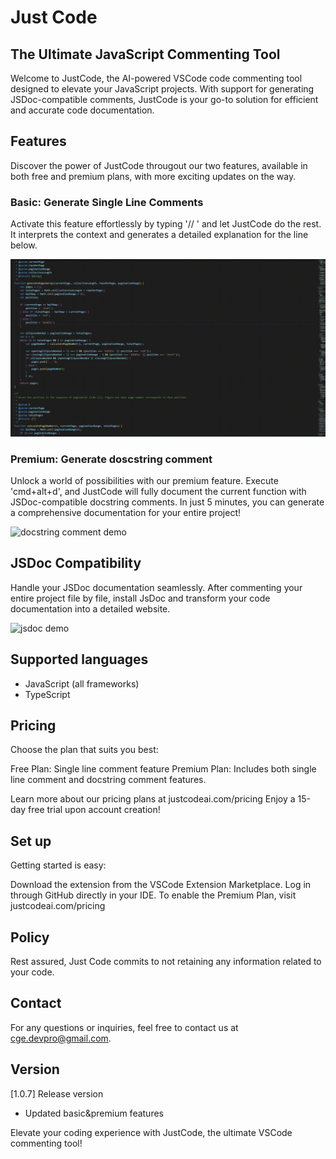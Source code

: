 # Just Code
## The Ultimate JavaScript Commenting Tool
Welcome to JustCode, the AI-powered VSCode code commenting tool designed to elevate your JavaScript projects. With support for generating JSDoc-compatible comments, JustCode is your go-to solution for efficient and accurate code documentation.

## Features
Discover the power of JustCode througout our two features, available in both free and premium plans, with more exciting updates on the way.

### Basic: Generate Single Line Comments
Activate this feature effortlessly by typing '// ' and let JustCode do the rest. It interprets the context and generates a detailed explanation for the line below.

![single line comment demo](https://raw.githubusercontent.com/ClementGeyer/Just-Code/c229eabd1e26b095983118fc86d849f01ce635b4/media/single_line_demo.gif)

### Premium: Generate doscstring comment
Unlock a world of possibilities with our premium feature. Execute 'cmd+alt+d', and JustCode will fully document the current function with JSDoc-compatible docstring comments. In just 5 minutes, you can generate a comprehensive documentation for your entire project!

![docstring comment demo](https://raw.githubusercontent.com/ClementGeyer/Just-Code/c229eabd1e26b095983118fc86d849f01ce635b4/media/docstring_demo.gif)

## JSDoc Compatibility
Handle your JSDoc documentation seamlessly. After commenting your entire project file by file, install JsDoc and transform your code documentation into a detailed website.

![jsdoc demo](https://raw.githubusercontent.com/ClementGeyer/Just-Code/c229eabd1e26b095983118fc86d849f01ce635b4/media/jsdoc_demo.gif)

## Supported languages

- JavaScript (all frameworks)
- TypeScript

## Pricing
Choose the plan that suits you best:

Free Plan: Single line comment feature
Premium Plan: Includes both single line comment and docstring comment features.

Learn more about our pricing plans at justcodeai.com/pricing
Enjoy a 15-day free trial upon account creation!

## Set up
Getting started is easy:

Download the extension from the VSCode Extension Marketplace.
Log in through GitHub directly in your IDE.
To enable the Premium Plan, visit justcodeai.com/pricing

## Policy
Rest assured, Just Code commits to not retaining any information related to your code.

## Contact
For any questions or inquiries, feel free to contact us at cge.devpro@gmail.com.

## Version

[1.0.7] Release version

- Updated basic&premium features

Elevate your coding experience with JustCode, the ultimate VSCode commenting tool!